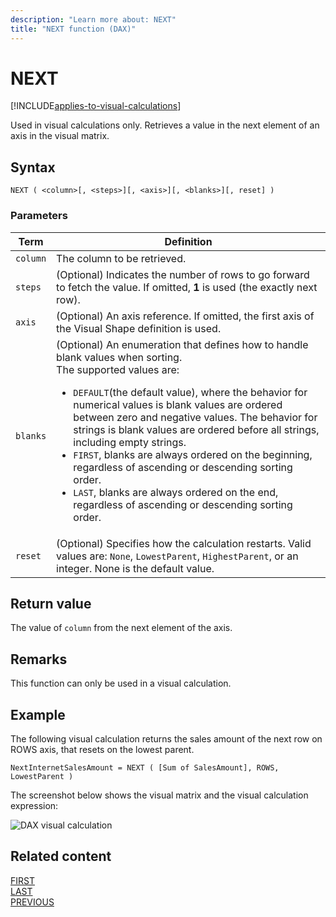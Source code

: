 ```yaml
---
description: "Learn more about: NEXT"
title: "NEXT function (DAX)"
---
```


# NEXT

[!INCLUDE[applies-to-visual-calculations](includes/applies-to-visual-calculations.md)]

Used in visual calculations only. Retrieves a value in the next element of an axis in the visual matrix.
  
## Syntax  
  
```dax
NEXT ( <column>[, <steps>][, <axis>][, <blanks>][, reset] )
```
  
### Parameters  
  
|Term|Definition|  
|--------|--------------|  
|`column`|The column to be retrieved.|
|`steps`| (Optional) Indicates the number of rows to go forward to fetch the value. If omitted, **1** is used (the exactly next row).|
|`axis`|(Optional) An axis reference. If omitted, the first axis of the Visual Shape definition is used.|
|`blanks`|(Optional) An enumeration that defines how to handle blank values when sorting. </br>The supported values are:<ul><li>`DEFAULT`(the default value), where the behavior for numerical values is blank values are ordered between zero and negative values. The behavior for strings is blank values are ordered before all strings, including empty strings.</li><li>`FIRST`, blanks are always ordered on the beginning, regardless of ascending or descending sorting order.</li><li>`LAST`, blanks are always ordered on the end, regardless of ascending or descending sorting order. </li></ul>|
|`reset`|(Optional) Specifies how the calculation restarts. Valid values are: `None`, `LowestParent`, `HighestParent`, or an integer. None is the default value.|


## Return value

The value of `column` from the next element of the axis.
  
## Remarks

This function can only be used in a visual calculation.

## Example

The following visual calculation returns the sales amount of the next row on ROWS axis, that resets on the lowest parent. 
  
```dax
NextInternetSalesAmount = NEXT ( [Sum of SalesAmount], ROWS, LowestParent )
```

The screenshot below shows the visual matrix and the visual calculation expression:

![DAX visual calculation](media/dax-queries/dax-visualcalc-next.png)
## Related content

[FIRST](first-function-dax.md)  
[LAST](last-function-dax.md)  
[PREVIOUS](PREVIOUS-function-dax.md)
